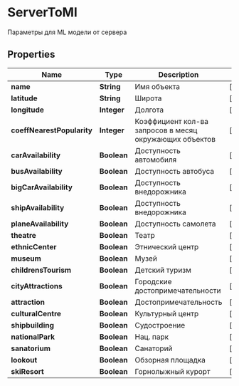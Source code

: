 

# ServerToMl

Параметры для ML модели от сервера

## Properties

| Name | Type | Description | Notes |
|------------ | ------------- | ------------- | -------------|
|**name** | **String** | Имя объекта |  [optional] |
|**latitude** | **String** | Широта |  [optional] |
|**longitude** | **Integer** | Долгота |  [optional] |
|**coeffNearestPopularity** | **Integer** | Коэффициент кол-ва запросов в месяц окружающих объектов |  [optional] |
|**carAvailability** | **Boolean** | Доступность автомобиля |  [optional] |
|**busAvailability** | **Boolean** | Доступность автобуса |  [optional] |
|**bigCarAvailability** | **Boolean** | Доступность внедорожника |  [optional] |
|**shipAvailability** | **Boolean** | Доступность внедорожника |  [optional] |
|**planeAvailability** | **Boolean** | Доступность самолета |  [optional] |
|**theatre** | **Boolean** | Театр |  [optional] |
|**ethnicCenter** | **Boolean** | Этнический центр |  [optional] |
|**museum** | **Boolean** | Музей |  [optional] |
|**childrensTourism** | **Boolean** | Детский туризм |  [optional] |
|**cityAttractions** | **Boolean** | Городские достопримечательности |  [optional] |
|**attraction** | **Boolean** | Достопримечательность |  [optional] |
|**culturalCentre** | **Boolean** | Культурный центр |  [optional] |
|**shipbuilding** | **Boolean** | Судостроение |  [optional] |
|**nationalPark** | **Boolean** | Нац. парк |  [optional] |
|**sanatorium** | **Boolean** | Санаторий |  [optional] |
|**lookout** | **Boolean** | Обзорная площадка |  [optional] |
|**skiResort** | **Boolean** | Горнолыжный курорт |  [optional] |



